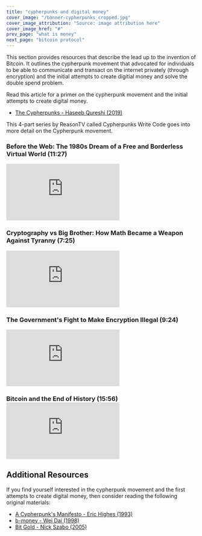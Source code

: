 ```yaml
---
title: "cypherpunks and digital money"
cover_image: "/banner-cypherpunks_cropped.jpg"
cover_image_attribution: "Source: image attribution here"
cover_image_href: "#"
prev_page: "what is money"
next_page: "bitcoin protocol"
---
```


This section provides resources that describe the lead up to the invention of Bitcoin. It outlines the cypherpunk movement that advocated for individuals to be able to communicate and transact on the internet privately (through encryption) and the initial attempts to create digitial money and solve the double spend problem.

Read this article for a primer on the cypherpunk movement and the initial attempts to create digital money.

- <a href="https://nakamoto.com/the-cypherpunks/" target="_blank" rel="noreferrer">The Cypherpunks - Haseeb Qureshi (2019)</a>

This 4-part series by ReasonTV called Cypherpunks Write Code goes into more detail on the Cypherpunk movement.

<div class="youtube-container-small">
<div>
<h3>Before the Web: The 1980s Dream of a Free and Borderless Virtual World (11:27)</h3>
<div class="youtube-container">
<iframe class="responsive-iframe" src="https://www.youtube.com/embed/YWh6Yzr12iQ" title="YouTube video player" frameBorder="0" allow="accelerometer; autoplay; clipboard-write; encrypted-media; gyroscope; picture-in-picture" allowFullScreen></iframe>
</div>
</div>

<div>
<h3>Cryptography vs Big Brother: How Math Became a Weapon Against Tyranny (7:25)</h3>
<div class="youtube-container">
<iframe class="responsive-iframe" src="https://www.youtube.com/embed/n4qonsvSgAg" title="YouTube video player" frameBorder="0" allow="accelerometer; autoplay; clipboard-write; encrypted-media; gyroscope; picture-in-picture" allowFullScreen></iframe>
</div>
</div>

<div>
<h3>The Government's Fight to Make Encryption Illegal (9:24)</h3>
<div class="youtube-container">
<iframe class="responsive-iframe" src="https://www.youtube.com/embed/lv8OFSWZkGs" title="YouTube video player" frameBorder="0" allow="accelerometer; autoplay; clipboard-write; encrypted-media; gyroscope; picture-in-picture" allowFullScreen></iframe>
</div>
</div>

<div>
<h3>Bitcoin and the End of History (15:56)</>
<div class="youtube-container">
<iframe class="responsive-iframe" src="https://www.youtube.com/embed/HDKQulqVCQg" title="YouTube video player" frameBorder="0" allow="accelerometer; autoplay; clipboard-write; encrypted-media; gyroscope; picture-in-picture" allowFullScreen></iframe>
</div>
</div>
</div>

## Additional Resources

If you find yourself interested in the cypherpunk movement and the first attempts to create digital money, then consider reading the following original materials:

- <a href="https://nakamotoinstitute.org/cypherpunk-manifesto/" target="_blank" rel="noreferrer">A Cypherpunk's Manifesto - Eric Highes (1993)</a>
- <a href="https://nakamotoinstitute.org/b-money/" target="_blank" rel="noreferrer">b-money - Wei Dai (1998)</a>
- <a href="https://nakamotoinstitute.org/bit-gold/" target="_blank" rel="noreferrer">Bit Gold - Nick Szabo (2005)</a>
